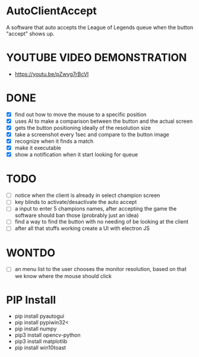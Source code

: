 # AutoClientAccept

A software that auto accepts the League of Legends queue when the button "accept" shows up.

# YOUTUBE VIDEO DEMONSTRATION
- https://youtu.be/pZwvg7rBcVI

# DONE
- [x] find out how to move the mouse to a specific position
- [x] uses AI to make a comparison between the button and the actual screen
- [x] gets the button positioning ideally of the resolution size
- [x] take a screenshot every 1sec and compare to the button image
- [x] recognize when it finds a match
- [x] make it executable
- [x] show a notification when it start looking for queue

# TODO
- [ ] notice when the client is already in select champion screen
- [ ] key blinds to activate/desactivate the auto accept
- [ ] a input to enter 5 champions names, after accepting the game the software should ban those (probrably just an idea)
- [ ] find a way to find the button with no needing of be looking at the client
- [ ] after all that stuffs working create a UI with electron JS

# WONTDO
- [ ] an menu list to the user chooses the monitor resolution, based on that we know where the mouse should click

# PIP Install
- pip install pyautogui
- pip install pypiwin32<
- pip install numpy
- pip3 install opencv-python
- pip3 install matplotlib
- pip install win10toast
